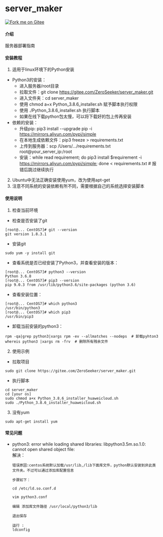 # server_maker 
[![Fork me on Gitee](https://gitee.com/ZeroSeeker/server_maker/widgets/widget_3.svg)](https://gitee.com/ZeroSeeker/server_maker)

#### 介绍
服务器部署指南

#### 安装教程
1.  适用于linux环境下的Python安装
- Python3的安装：
    - 进入服务器/root目录
    - 拉取文件：git clone https://gitee.com/ZeroSeeker/server_maker.git
    - 进入文件夹：cd server_maker
    - 使用 chmod a+x Python_3.8.6_installer.sh 赋予脚本执行权限
    - 使用 ./Python_3.8.6_installer.sh 执行脚本
    - 如果在线下载python包太慢，可以将下载好的包上传再安装
- 依赖的安装：
    - 升级pip: pip3 install --upgrade pip -i https://mirrors.aliyun.com/pypi/simple
    - 在本地生成依赖文件：pip3 freeze > requirements.txt 
    - 上传到服务器：scp /Users/.../requirements.txt root@your_server_ip:/root
    - 安装：while read requirement; do pip3 install $requirement -i https://mirrors.aliyun.com/pypi/simple; done < requirements.txt # 报错后跳过继续执行

2.  Ubuntu中无法正确安装使用yum，改为使用apt-get
3.  注意不同系统的安装依赖有所不同，需要根据自己的系统选择安装脚本

#### 使用说明

1.  检查当前环境
- 检查是否安装了git
```shell script
[root@... CentOS7]# git --version
git version 1.8.3.1
```

- 安装git
```shell script
sudo yum -y install git
```

- 查看系统是否已经安装了Python3，并查看安装的版本：
```shell script
[root@... CentOS7]# python3 --version
Python 3.6.8
[root@... CentOS7]# pip3 --version
pip 9.0.3 from /usr/lib/python3.6/site-packages (python 3.6)
```

- 查看安装位置：
```shell script
[root@... CentOS7]# which python3
/usr/bin/python3
[root@... CentOS7]# which pip3
/usr/bin/pip3
```

- 卸载当前安装的python3：
```shell script
rpm -qa|grep python3|xargs rpm -ev --allmatches --nodeps  # 卸载pyhton3
whereis python3 |xargs rm -frv  # 删除所有残余文件
```

2.  使用示例
- 拉取项目
```shell
sudo git clone https://gitee.com/ZeroSeeker/server_maker.git
```
- 执行脚本
```shell
cd server_maker
cd [your os]
sudo chmod a+x Python_3.8.6_installer_huaweicloud.sh
sudo ./Python_3.8.6_installer_huaweicloud.sh
```

3.  没有yum
```shell
sudo apt-get install yum
```

#### 常见问题
- python3: error while loading shared libraries: libpython3.5m.so.1.0: cannot open shared object file:  
    解决：
    ```text
    错误原因:centos系统默认加载/usr/lib,/lib下面库文件，python默认安装到非此类文件夹。不过可以通过添加库配置信息

    步骤如下：
    
    cd /etc/ld.so.conf.d
    
    vim python3.conf
    
    编辑 添加库文件路径 /usr/local/python3/lib
    
    退出保存
    
    运行 :
    ldconfig
    ```
  